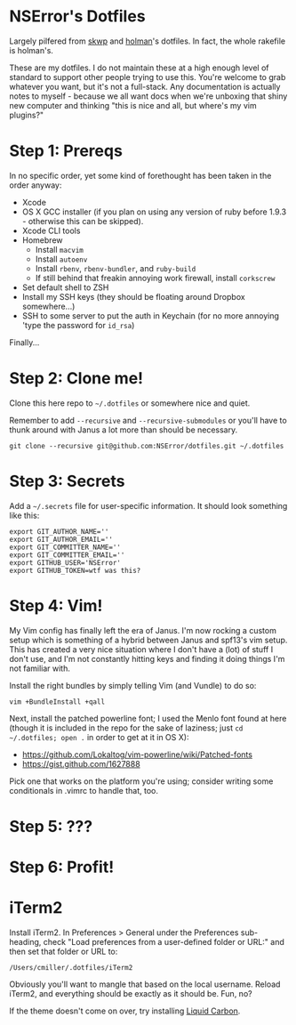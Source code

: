 # NSError's Dotfiles

Largely pilfered from [skwp][skwp-dotfiles] and
[holman][holman-dotfiles]'s dotfiles. In fact, the whole rakefile is
holman's.

These are my dotfiles. I do not maintain these at a high enough level of
standard to support other people trying to use this. You're welcome to
grab whatever you want, but it's not a full-stack. Any documentation is
actually notes to myself - because we all want docs when we're unboxing
that shiny new computer and thinking "this is nice and all, but where's
my vim plugins?"

# Step 1: Prereqs

In no specific order, yet some kind of forethought has been taken in the
order anyway:

* Xcode
* OS X GCC installer (if you plan on using any version of ruby before
  1.9.3 - otherwise this can be skipped).
* Xcode CLI tools
* Homebrew
  * Install `macvim`
  * Install `autoenv`
  * Install `rbenv`,  `rbenv-bundler`, and `ruby-build`
  * If still behind that freakin annoying work firewall, install
    `corkscrew`
* Set default shell to ZSH
* Install my SSH keys (they should be floating around Dropbox
  somewhere...)
* SSH to some server to put the auth in Keychain (for no more annoying
  'type the password for `id_rsa`)

Finally...

# Step 2: Clone me!

Clone this here repo to `~/.dotfiles` or somewhere nice and quiet.

Remember to add `--recursive` and `--recursive-submodules` or you'll
have to thunk around with Janus a lot more than should be necessary.

    git clone --recursive git@github.com:NSError/dotfiles.git ~/.dotfiles

# Step 3: Secrets

Add a `~/.secrets` file for user-specific information. It should look
something like this:

    export GIT_AUTHOR_NAME=''
    export GIT_AUTHOR_EMAIL=''
    export GIT_COMMITTER_NAME=''
    export GIT_COMMITTER_EMAIL=''
    export GITHUB_USER='NSError'
    export GITHUB_TOKEN=wtf was this?

# Step 4: Vim!

My Vim config has finally left the era of Janus. I'm now rocking a
custom setup which is something of a hybrid between Janus and spf13's
vim setup. This has created a very nice situation where I don't have a
(lot) of stuff I don't use, and I'm not constantly hitting keys and
finding it doing things I'm not familiar with.

Install the right bundles by simply telling Vim (and Vundle) to do so:

    vim +BundleInstall +qall

Next, install the patched powerline font; I used the Menlo font found at
here (though it is included in the repo for the sake of laziness; just
`cd ~/.dotfiles; open .` in order to get at it in OS X):

* https://github.com/Lokaltog/vim-powerline/wiki/Patched-fonts
* https://gist.github.com/1627888

Pick one that works on the platform you're using; consider writing some
conditionals in .vimrc to handle that, too.

# Step 5: ???

# Step 6: Profit!

# iTerm2

Install iTerm2. In Preferences > General under the Preferences
sub-heading, check "Load preferences from a user-defined folder or URL:"
and then set that folder or URL to:

    /Users/cmiller/.dotfiles/iTerm2

Obviously you'll want to mangle that based on the local username. Reload
iTerm2, and everything should be exactly as it should be. Fun, no?

If the theme doesn't come on over, try installing [Liquid Carbon][lq].

[skwp-dotfiles]: https://github.com/skwp/dotfiles
[holman-dotfiles]: https://github.com/holman/dotfiles
[lq]: https://github.com/markcho/iTerm2_LiquidCarbon
